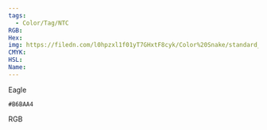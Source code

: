```yaml
---
tags:
  - Color/Tag/NTC
RGB:
Hex:
img: https://filedn.com/l0hpzxl1f01yT7GHxtF8cyk/Color%20Snake/standard_csv_to_svg/B6BAA4.svg
CMYK:
HSL:
Name:
---
```

Eagle
```palette
#B6BAA4
```
RGB
